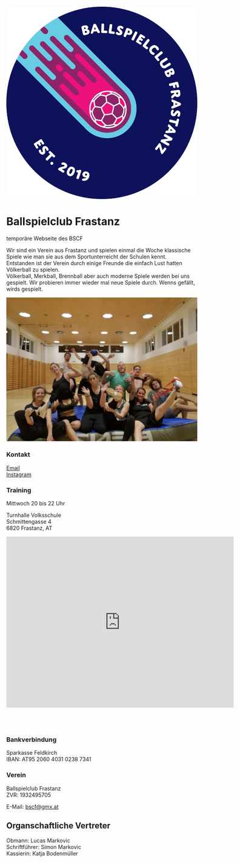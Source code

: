 ![](BSCF-logo3.png)

# Ballspielclub Frastanz


temporäre Webseite des BSCF<br/>


Wir sind ein Verein aus Frastanz und spielen einmal die Woche klassische Spiele wie man sie aus dem Sportunterreicht der Schulen kennt. <br/>
Entstanden ist der Verein durch einige Freunde die einfach Lust hatten Völkerball zu spielen.<br/>
Völkerball, Merkball, Brennball aber auch moderne Spiele werden bei uns gespielt. Wir probieren immer wieder mal neue Spiele durch. Wenns gefällt, wirds gespielt.

![](PHOTO-2019-04-24-21-50-26.jpg)


### Kontakt
[Email](mailto:bscf@gmx.at)<br/>
[Instagram](https://www.instagram.com/ballspielclubfrastanz/)


### Training

Mittwoch 20 bis 22 Uhr

Turnhalle Volksschule<br/>
Schmittengasse 4<br/>
6820 Frastanz, AT<br/>

<iframe src="https://www.google.com/maps/embed?pb=!1m18!1m12!1m3!1d2709.922439722304!2d9.628910615617068!3d47.21809987916083!2m3!1f0!2f0!3f0!3m2!1i1024!2i768!4f13.1!3m3!1m2!1s0x479b3837abdb3bd9%3A0x48bf161fbf5e5772!2sAdalbert-Welte-Saal!5e0!3m2!1sde!2sat!4v1558645557504!5m2!1sde!2sat" width="600" height="450" frameborder="0" style="border:0" allowfullscreen></iframe>

<br/><br/>
### Bankverbindung
Sparkasse Feldkirch<br/>
IBAN: AT95 2060 4031 0238 7341


### Verein
Ballspielclub Frastanz<br/>
ZVR: 1932495705

E-Mail: bscf@gmx.at

Organschaftliche Vertreter
---
Obmann: Lucas Markovic<br/>
Schriftführer: Simon Markovic<br/>
Kassierin: Katja Bodenmüller












